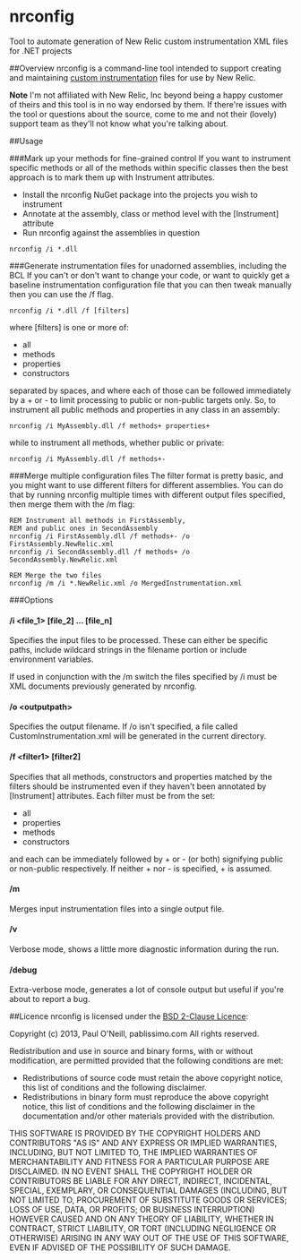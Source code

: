 nrconfig
========

Tool to automate generation of New Relic custom instrumentation XML files for .NET projects

##Overview
nrconfig is a command-line tool intended to support creating and maintaining [custom instrumentation](https://newrelic.com/docs/dotnet/CustomInstrumentation.html) files for use by New Relic.

**Note** I'm not affiliated with New Relic, Inc beyond being a happy customer of theirs and this tool is in no way endorsed by them. If there're issues with the tool or questions about the source, come to me and not their (lovely) support team as they'll not know what you're talking about.

##Usage

###Mark up your methods for fine-grained control
If you want to instrument specific methods or all of the methods within specific classes then the best approach is to mark them up with Instrument attributes.

* Install the nrconfig NuGet package into the projects you wish to instrument
* Annotate at the assembly, class or method level with the [Instrument] attribute
* Run nrconfig against the assemblies in question

```
nrconfig /i *.dll
```

###Generate instrumentation files for unadorned assemblies, including the BCL
If you can't or don't want to change your code, or want to quickly get a baseline instrumentation configuration file that you can then tweak manually then you can use the /f flag.

```
nrconfig /i *.dll /f [filters]
```

where [filters] is one or more of:

* all
* methods
* properties
* constructors

separated by spaces, and where each of those can be followed immediately by a + or - to limit processing to public or non-public targets only. So, to instrument all public methods and properties in any class in an assembly:

````
nrconfig /i MyAssembly.dll /f methods+ properties+
````

while to instrument all methods, whether public or private:

````
nrconfig /i MyAssembly.dll /f methods+-
````

###Merge multiple configuration files
The filter format is pretty basic, and you might want to use different filters for different assemblies. You can do that by running nrconfig multiple times with different output files specified, then merge them with the /m flag:

````
REM Instrument all methods in FirstAssembly, 
REM and public ones in SecondAssembly
nrconfig /i FirstAssembly.dll /f methods+- /o FirstAssembly.NewRelic.xml
nrconfig /i SecondAssembly.dll /f methods+ /o SecondAssembly.NewRelic.xml

REM Merge the two files
nrconfig /m /i *.NewRelic.xml /o MergedInstrumentation.xml
````

###Options

#### /i &lt;file_1&gt; [file_2] ... [file_n]
Specifies the input files to be processed. These can either be specific paths, include wildcard strings in the filename portion or include environment variables.

If used in conjunction with the /m switch the files specified by /i must be XML documents previously generated by nrconfig.

#### /o &lt;outputpath&gt;
Specifies the output filename. If /o isn't specified, a file called CustomInstrumentation.xml will be generated in the current directory.

#### /f &lt;filter1&gt; [filter2]
Specifies that all methods, constructors and properties matched by the filters should be instrumented even if they haven't been annotated by [Instrument] attributes. Each filter must be from the set:

* all
* properties
* methods
* constructors

and each can be immediately followed by + or - (or both) signifying public or non-public respectively. If neither + nor - is specified, + is assumed.

#### /m
Merges input instrumentation files into a single output file.

#### /v
Verbose mode, shows a little more diagnostic information during the run.

#### /debug 
Extra-verbose mode, generates a lot of console output but useful if you're about to report a bug.

##Licence
nrconfig is licensed under the [BSD 2-Clause Licence](http://opensource.org/licenses/BSD-2-Clause):

Copyright (c) 2013, Paul O'Neill, pablissimo.com
All rights reserved.

Redistribution and use in source and binary forms, with or without modification, are permitted provided that the following conditions are met:

* Redistributions of source code must retain the above copyright notice, this list of conditions and the following disclaimer.
* Redistributions in binary form must reproduce the above copyright notice, this list of conditions and the following disclaimer in the documentation and/or other materials provided with the distribution.

THIS SOFTWARE IS PROVIDED BY THE COPYRIGHT HOLDERS AND CONTRIBUTORS "AS IS" AND ANY EXPRESS OR IMPLIED WARRANTIES, INCLUDING, BUT NOT LIMITED TO, THE IMPLIED WARRANTIES OF MERCHANTABILITY AND FITNESS FOR A PARTICULAR PURPOSE ARE DISCLAIMED. IN NO EVENT SHALL THE COPYRIGHT HOLDER OR CONTRIBUTORS BE LIABLE FOR ANY DIRECT, INDIRECT, INCIDENTAL, SPECIAL, EXEMPLARY, OR CONSEQUENTIAL DAMAGES (INCLUDING, BUT NOT LIMITED TO, PROCUREMENT OF SUBSTITUTE GOODS OR SERVICES; LOSS OF USE, DATA, OR PROFITS; OR BUSINESS INTERRUPTION) HOWEVER CAUSED AND ON ANY THEORY OF LIABILITY, WHETHER IN CONTRACT, STRICT LIABILITY, OR TORT (INCLUDING NEGLIGENCE OR OTHERWISE) ARISING IN ANY WAY OUT OF THE USE OF THIS SOFTWARE, EVEN IF ADVISED OF THE POSSIBILITY OF SUCH DAMAGE.